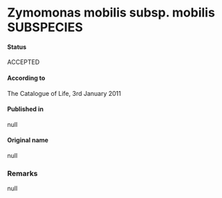 # Zymomonas mobilis subsp. mobilis SUBSPECIES

#### Status
ACCEPTED

#### According to
The Catalogue of Life, 3rd January 2011

#### Published in
null

#### Original name
null

### Remarks
null